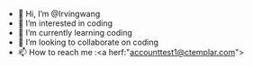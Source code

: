 - 👋 Hi, I’m @Irvingwang
- 👀 I’m interested in coding
- 🌱 I’m currently learning coding
- 💞️ I’m looking to collaborate on coding
- 📫 How to reach me :<a herf:"accounttest1@ctemplar.com"></a>

<!---
tomHcalvin/tomHcalvin is a ✨ special ✨ repository because its `README.md` (this file) appears on your GitHub profile.
You can click the Preview link to take a look at your changes.
--->
